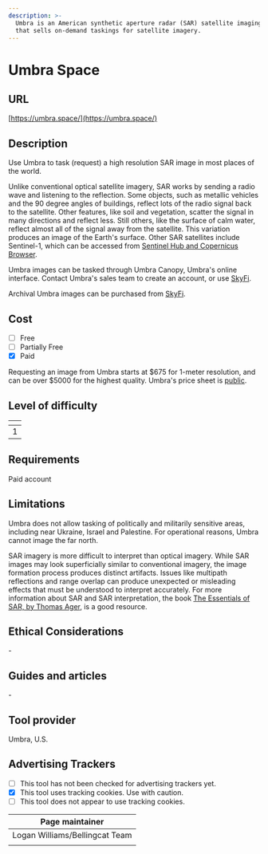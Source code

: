 ```yaml
---
description: >-
  Umbra is an American synthetic aperture radar (SAR) satellite imaging company
  that sells on-demand taskings for satellite imagery.
---
```


# Umbra Space

## URL

[https://umbra.space/](https://umbra.space/)

## Description

Use Umbra to task (request) a high resolution SAR image in most places of the world.

Unlike conventional optical satellite imagery, SAR works by sending a radio wave and listening to the reflection. Some objects, such as metallic vehicles and the 90 degree angles of buildings, reflect lots of the radio signal back to the satellite. Other features, like soil and vegetation, scatter the signal in many directions and reflect less. Still others, like the surface of calm water, reflect almost all of the signal away from the satellite. This variation produces an image of the Earth's surface. Other SAR satellites include Sentinel-1, which can be accessed from [Sentinel Hub and Copernicus Browser](https://bellingcat.gitbook.io/toolkit/more/all-tools/sentinal-hub-playground).

Umbra images can be tasked through Umbra Canopy, Umbra's online interface. Contact Umbra's sales team to create an account, or use [SkyFi](https://bellingcat.gitbook.io/toolkit/more/all-tools/skyfi).

Archival Umbra images can be purchased from [SkyFi](https://bellingcat.gitbook.io/toolkit/more/all-tools/skyfi).

## Cost

* [ ] Free
* [ ] Partially Free
* [x] Paid

Requesting an image from Umbra starts at $675 for 1-meter resolution, and can be over $5000 for the highest quality. Umbra's price sheet is [public](https://umbra.space/pricing/).

## Level of difficulty

<table><thead><tr><th data-type="rating" data-max="5"></th></tr></thead><tbody><tr><td>1</td></tr></tbody></table>

## Requirements

Paid account

## Limitations

Umbra does not allow tasking of politically and militarily sensitive areas, including near Ukraine, Israel and Palestine. For operational reasons, Umbra cannot image the far north.

SAR imagery is more difficult to interpret than optical imagery. While SAR images may look superficially similar to conventional imagery, the image formation process produces distinct artifacts. Issues like multipath reflections and range overlap can produce unexpected or misleading effects that must be understood to interpret accurately. For more information about SAR and SAR interpretation, the book [The Essentials of SAR, by Thomas Ager](https://www.amazon.nl/-/en/Thomas-Ager/dp/B09CGKTLZV), is a good resource.

## Ethical Considerations

\-

## Guides and articles

\-

## Tool provider

Umbra, U.S.

## Advertising Trackers

* [ ] This tool has not been checked for advertising trackers yet.
* [x] This tool uses tracking cookies. Use with caution.
* [ ] This tool does not appear to use tracking cookies.

| Page maintainer                |
| ------------------------------ |
| Logan Williams/Bellingcat Team |
|                                |
